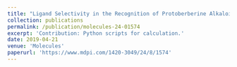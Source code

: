 ```yaml
---
title: "Ligand Selectivity in the Recognition of Protoberberine Alkaloids by Hybrid-2 Human Telomeric G-Quadruplex: Binding Free Energy Calculation, Fluorescence Binding, and NMR Experiments"
collection: publications
permalink: /publication/molecules-24-01574
excerpt: 'Contribution: Python scripts for calculation.'
date: 2019-04-21
venue: 'Molecules'
paperurl: 'https://www.mdpi.com/1420-3049/24/8/1574'
---
```

